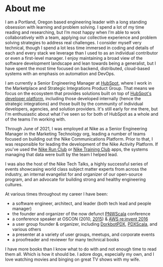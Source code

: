 # About me

I am a Portland, Oregon based engineering leader with a long standing obsession with learning and problem solving. I spend a lot of my time reading and researching, but I’m most happy when I’m able to work collaboratively with a team, applying our collective experience and problem solving strategies to address real challenges. I consider myself very technical, though I spend a lot less time immersed in coding and details of each and every stack we leverage than I used to as an individual contributor or even a first-level manager. I enjoy maintaining a broad view of the software development landscape and lean towards being a generalist, but I have spent the most time focused on backend, distributed, cloud-based systems with an emphasis on automation and DevOps.

I am currently a Senior Engineering Manager at [HubSpot](https://www.hubspot.com), where I work in the Marketplace and Strategic Integrations Product Group. That means we focus on the ecosystem that provides solutions built on top of [HubSpot's developer platform](https://developers.hubspot.com/), including those developed internally (hence the strategic integrations) and those built by the community of individual developers, agencies, and solution providers. It's still early for me there, but I'm enthusiastic about what I've seen so for both of HubSpot as a whole and of the teams I'm working with.

Through June of 2021, I was employed at Nike as a Senior Engineering Manager in the Marketing Technology org, leading a number of teams focused on building out the Nike Communications Platform. Prior to that, I was responsible for leading the development of the Nike Activity Platform. If you've used the [Nike Run Club](https://www.nike.com/us/en_us/c/running/nike-run-club) or [Nike Training Club](https://www.nike.com/us/en_us/c/nike-plus/training-app) apps, the systems managing that data were built by the team I helped lead.

I was also the host of the Nike Tech Talks, a highly successful series of events showcasing world class subject matter experts from across the industry, an internal evangelist for and organizer of our open-source program, and an advocate for building strong and healthy engineering cultures.

At various times throughout my career I have been:

* a software engineer, architect, and leader (both tech lead and people manager)
* the founder and organizer of the now defunct [PNWScala](http://pnwscala.org/) conference
* a conference speaker at OSCON (2010, [2015](https://youtu.be/7R5FLvr-aBE)) & [AWS re:invent 2016](https://youtu.be/-LiQCpPj8RM)
* a user group founder & organizer, including [DorkbotPDX](http://dorkbotpdx.org/), [PDXScala](https://www.meetup.com/PDXScala/), and various others
* a presenter at a variety of user groups, meetups, and corporate events
* a proofreader and reviewer for many technical books

I have more books than I know what to do with and not enough time to read them all. Which is how it should be. I adore dogs, especially my own, and I love watching movies and binging on great TV shows with my wife.
